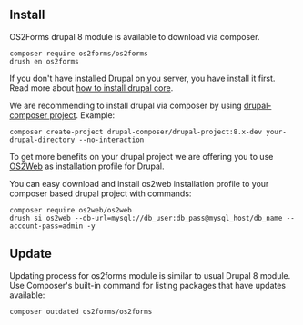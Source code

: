## Install

OS2Forms drupal 8 module is available to download via composer. 
```
composer require os2forms/os2forms
drush en os2forms
```

If you don't have installed Drupal on you server, you have install it first. 
Read more about [how to install drupal core](https://www.drupal.org/docs/8/install).

We are recommending to install drupal via composer by using
[drupal-composer project](https://github.com/drupal-composer/drupal-project). 
Example:
```
composer create-project drupal-composer/drupal-project:8.x-dev your-drupal-directory --no-interaction
```
To get more benefits on your drupal project we are offering you to use 
[OS2Web](https://packagist.org/packages/os2web/os2web)  as installation
profile for Drupal.

You can easy download and install os2web installation profile to your composer based 
drupal project with commands:
```
composer require os2web/os2web
drush si os2web --db-url=mysql://db_user:db_pass@mysql_host/db_name --account-pass=admin -y
```

## Update
Updating process for os2forms module is similar to usual Drupal 8 module.
Use Composer's built-in command for listing packages that have updates available:

```
composer outdated os2forms/os2forms
```
